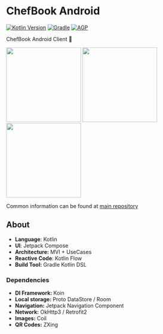 # ChefBook Android
[![Kotlin Version](https://img.shields.io/badge/Kotlin-1.7.0-blue.svg)](https://kotlinlang.org)
[![Gradle](https://img.shields.io/badge/Gradle-7.2.2-blue?style=flat)](https://gradle.org)
[![AGP](https://img.shields.io/badge/AGP-7.2.2-blue?style=flat)](https://developer.android.com/studio/releases/gradle-plugin)

ChefBook Android Client 🤖

<img src="https://user-images.githubusercontent.com/18068004/228618924-02455e86-27e0-4ced-893f-d546a3989563.png" width=200/> <img src="https://user-images.githubusercontent.com/18068004/228618918-89d3b3f6-d38e-43c7-a8c7-53e00bad84a9.png" width=200/> <img src="https://user-images.githubusercontent.com/18068004/228618910-120c40e9-a9f7-4e57-9414-d4d7c3448182.png" width=200/>

Common information can be found at [main repository](https://github.com/mephistolie/chefbook)
## About
* **Language**: Kotlin
* **UI**: Jetpack Compose
* **Architecture:** MVI + UseCases
* **Reactive Code**: Kotlin Flow
* **Build Tool:** Gradle Kotlin DSL
### Dependencies
* **DI Framework:** Koin
* **Local storage:** Proto DataStore / Room
* **Navigation:** Jetpack Navigation Component
* **Network:** OkHttp3 / Retrofit2
* **Images:** Coil
* **QR Codes:** ZXing
